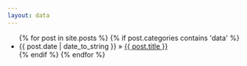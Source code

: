 ```yaml
---
layout: data
---
```


<div id="home">

  <ul class="posts">
    {% for post in site.posts %}
    {% if post.categories contains 'data' %}
      <li><span>{{ post.date | date_to_string }}</span> &raquo; <a href="{{ post.url }}">{{ post.title }}</a></li>
      {% endif %}
    {% endfor %}
  </ul>
</div>
